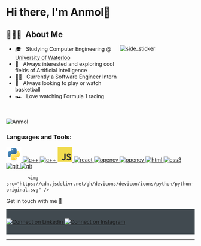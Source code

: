 ### <h1> Hi there, I'm Anmol👋  </h1>

## 👨🏻‍💻 &nbsp;About Me 

<img align="right" width=200px height=200px alt="side_sticker" src="https://media0.giphy.com/media/3o7TKBYact31GcyS40/giphy.gif](https://i.giphy.com/media/BFjLXxNMMHuyHlKrnb/giphy.webp" />

- 🎓 &nbsp; Studying Computer Engineering @ <a href="https://uwaterloo.ca/future-students/programs/computer-engineering">University of Waterloo</a>
- 🦾 &nbsp; Always interested and exploring cool fields of Artificial Intelligence
- 👨‍💻 &nbsp; Currently a Software Engineer Intern
- 🏀 &nbsp; Always looking to play or watch basketball
- 🏎 &nbsp; Love watching Formula 1 racing




<br>
<p align="left"> <img src="https://komarev.com/ghpvc/?username=anmoltyagi1&label=Profile%20views&color=0e75b6&style=flat](https://i.giphy.com/media/BFjLXxNMMHuyHlKrnb/giphy.webp" alt="Anmol" /> </p>
<!--
**anmoltyagi1/anmoltyagi1** is a ✨ _special_ ✨ repository because its `README.md` (this file) appears on your GitHub profile.

Here are some ideas to get you started:

- 🔭 I’m currently working on ...
- 🌱 I’m currently learning ...
- 👯 I’m looking to collaborate on ...
- 🤔 I’m looking for help with ...
- 💬 Ask me about ...
- 📫 How to reach me: ...
- 😄 Pronouns: ...
- ⚡ Fun fact: ...
-->

<!---
![Leetcode Stats](https://leetcode.card.workers.dev/?username=Anmol_Tyagi&extension=activity&theme=nord)
--->

<h3 align="left">Languages and Tools:</h3>
<p align="left">  
  
  <a href="https://www.python.org" target="_blank" rel="noreferrer"> <img src="https://raw.githubusercontent.com/devicons/devicon/master/icons/python/python-original.svg" alt="python" width="40" height="40"/> </a> <a href="https://www.cplusplus.com" target="_blank" rel="noreferrer"> <img src="https://raw.githubusercontent.com/jmnote/z-icons/master/svg/cpp.svg" alt="c++" width="40" height="40"/> </a><a href="https://www.w3schools.com/java/" target="_blank" rel="noreferrer"> <img src="https://raw.githubusercontent.com/jmnote/z-icons/master/svg/java.svg" alt="c++" width="40" height="40"/> </a><a href="https://developer.mozilla.org/en-US/docs/Web/JavaScript" target="_blank" rel="noreferrer"> <img src="https://raw.githubusercontent.com/devicons/devicon/master/icons/javascript/javascript-original.svg" alt="javascript" width="40" height="40"/> </a> <a href="https://reactjs.org" target="_blank" rel="noreferrer"> <img src="https://upload.wikimedia.org/wikipedia/commons/thumb/a/a7/React-icon.svg/2300px-React-icon.svg.png" alt="react" width="40" height="40"/> </a> 
<a href="https://nextjs.org" target="_blank" rel="noreferrer"> <img src="https://camo.githubusercontent.com/92ec9eb7eeab7db4f5919e3205918918c42e6772562afb4112a2909c1aaaa875/68747470733a2f2f6173736574732e76657263656c2e636f6d2f696d6167652f75706c6f61642f76313630373535343338352f7265706f7369746f726965732f6e6578742d6a732f6e6578742d6c6f676f2e706e67" alt="opencv" width="40" height="40"/> </a> <a href="https://www.typescriptlang.org" target="_blank" rel="noreferrer"> <img src="https://upload.wikimedia.org/wikipedia/commons/thumb/4/4c/Typescript_logo_2020.svg/640px-Typescript_logo_2020.svg.png" alt="opencv" width="40" height="40"/> </a> <a href="https://www.w3schools.com/html5/" target="_blank" rel="noreferrer"> <img src="https://cdn-icons-png.flaticon.com/512/732/732212.png" alt="html" width="40" height="40"/> </a> <a href="https://www.w3schools.com/css/" target="_blank" rel="noreferrer"> <img src="https://cdn4.iconfinder.com/data/icons/iconsimple-programming/512/css-512.png" alt="css3" width="40" height="40"/> </a> <a href="https://git-scm.com/" target="_blank" rel="noreferrer"> <img src="https://www.vectorlogo.zone/logos/git-scm/git-scm-icon.svg" alt="git" width="40" height="40"/> </a>
  <a href="https://git-scm.com/" target="_blank" rel="noreferrer"> <img src="https://raw.githubusercontent.com/jmnote/z-icons/master/svg/bash.svg" alt="git" width="40" height="40"/> </a>
  
  
  
  
  
  
            <img src="https://cdn.jsdelivr.net/gh/devicons/devicon/icons/python/python-original.svg" />
          
 

  

</p>


Get in touch with me 💬
<div align="left" style="background:#414a50; padding: 25px 0;">
     <a href="https://www.linkedin.com/in/anmoltyagi1/">
        <img src="https://raw.githubusercontent.com/Iwi4a/iwi4a/master/assets/linkedin.svg" alt="Connect on Linkedin" width="40" height="40" >
    </a>
    <a href="https://www.instagram.com/_anmoltyagii/">
        <img src="https://cdn-icons-png.flaticon.com/512/174/174855.png" alt="Connect on Instagram" width="40" height="40" >
    </a>
  
    
  
</div>



-----

